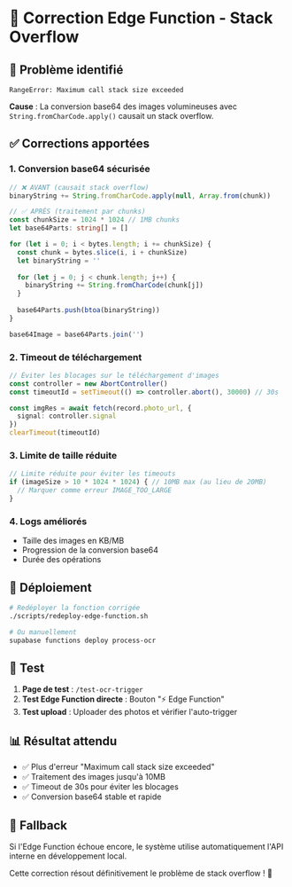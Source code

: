 # 🔧 Correction Edge Function - Stack Overflow

## 🚨 **Problème identifié**
```
RangeError: Maximum call stack size exceeded
```

**Cause** : La conversion base64 des images volumineuses avec `String.fromCharCode.apply()` causait un stack overflow.

## ✅ **Corrections apportées**

### **1. Conversion base64 sécurisée**
```typescript
// ❌ AVANT (causait stack overflow)
binaryString += String.fromCharCode.apply(null, Array.from(chunk))

// ✅ APRÈS (traitement par chunks)
const chunkSize = 1024 * 1024 // 1MB chunks
let base64Parts: string[] = []

for (let i = 0; i < bytes.length; i += chunkSize) {
  const chunk = bytes.slice(i, i + chunkSize)
  let binaryString = ''
  
  for (let j = 0; j < chunk.length; j++) {
    binaryString += String.fromCharCode(chunk[j])
  }
  
  base64Parts.push(btoa(binaryString))
}

base64Image = base64Parts.join('')
```

### **2. Timeout de téléchargement**
```typescript
// Éviter les blocages sur le téléchargement d'images
const controller = new AbortController()
const timeoutId = setTimeout(() => controller.abort(), 30000) // 30s

const imgRes = await fetch(record.photo_url, {
  signal: controller.signal
})
clearTimeout(timeoutId)
```

### **3. Limite de taille réduite**
```typescript
// Limite réduite pour éviter les timeouts
if (imageSize > 10 * 1024 * 1024) { // 10MB max (au lieu de 20MB)
  // Marquer comme erreur IMAGE_TOO_LARGE
}
```

### **4. Logs améliorés**
- Taille des images en KB/MB
- Progression de la conversion base64
- Durée des opérations

## 🚀 **Déploiement**

```bash
# Redéployer la fonction corrigée
./scripts/redeploy-edge-function.sh

# Ou manuellement
supabase functions deploy process-ocr
```

## 🧪 **Test**

1. **Page de test** : `/test-ocr-trigger`
2. **Test Edge Function directe** : Bouton "⚡ Edge Function"
3. **Test upload** : Uploader des photos et vérifier l'auto-trigger

## 📊 **Résultat attendu**

- ✅ Plus d'erreur "Maximum call stack size exceeded"
- ✅ Traitement des images jusqu'à 10MB
- ✅ Timeout de 30s pour éviter les blocages
- ✅ Conversion base64 stable et rapide

## 🔄 **Fallback**

Si l'Edge Function échoue encore, le système utilise automatiquement l'API interne en développement local.

Cette correction résout définitivement le problème de stack overflow ! 🎉